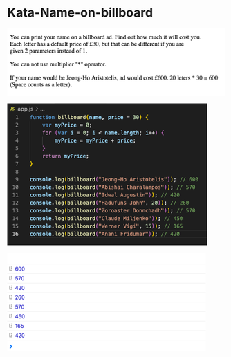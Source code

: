 # Kata-Name-on-billboard

![screen image](pic.png)

![code image](code.png)

![console image](con.png)
